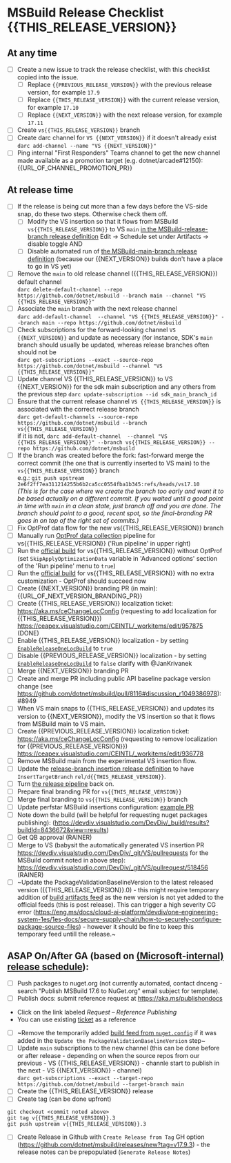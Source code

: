 # MSBuild Release Checklist {{THIS_RELEASE_VERSION}}

## At any time

- [ ] Create a new issue to track the release checklist, with this checklist copied into the issue.
  - [ ] Replace `{{PREVIOUS_RELEASE_VERSION}}` with the previous release version, for example `17.9`
  - [ ] Replace `{{THIS_RELEASE_VERSION}}` with the current release version, for example `17.10`
  - [ ] Replace `{{NEXT_VERSION}}` with the next release version, for example `17.11`
- [ ]  Create `vs{{THIS_RELEASE_VERSION}}` branch
- [ ]  Create darc channel for `VS {{NEXT_VERSION}}` if it doesn't already exist \
`darc add-channel --name "VS {{NEXT_VERSION}}"`
- [ ]  Ping internal "First Responders" Teams channel to get the new channel made available as a promotion target (e.g. dotnet/arcade#12150): {{URL_OF_CHANNEL_PROMOTION_PR}}

## At release time

- [ ] If the release is being cut more than a few days before the VS-side snap, do these two steps. Otherwise check them off.
  - [ ]  Modify the VS insertion so that it flows from MSBuild `vs{{THIS_RELEASE_VERSION}}` to VS `main` [in the MSBuild-release-branch release definition](https://dev.azure.com/devdiv/DevDiv/_release?definitionId=1319&view=mine&_a=releases) Edit -> Schedule set under Artifacts -> disable toggle
AND
  - [ ]  Disable automated run of [the MSBuild-main-branch release definition](https://dev.azure.com/devdiv/DevDiv/_release?definitionId=2153&view=mine&_a=releases) (because our {{NEXT_VERSION}} builds don't have a place to go in VS yet)
- [ ]  Remove the `main` to old release channel ({{THIS_RELEASE_VERSION}}) default channel \
`darc delete-default-channel --repo https://github.com/dotnet/msbuild --branch main --channel "VS {{THIS_RELEASE_VERSION}}"`
- [ ]  Associate the `main` branch with the next release channel \
`darc add-default-channel  --channel "VS {{THIS_RELEASE_VERSION}}" --branch main --repo https://github.com/dotnet/msbuild`
- [ ]  Check subscriptions for the forward-looking channel `VS {{NEXT_VERSION}}` and update as necessary (for instance, SDK's `main` branch should usually be updated, whereas release branches often should not be \
`darc get-subscriptions --exact --source-repo https://github.com/dotnet/msbuild --channel "VS {{THIS_RELEASE_VERSION}}"`
- [ ]  Update channel VS {{THIS_RELEASE_VERSION}} to VS {{NEXT_VERSION}} for the sdk main subscription and any others from the previous step
`darc update-subscription --id sdk_main_branch_id`
- [ ]  Ensure that the current release channel `VS {{THIS_RELEASE_VERSION}}` is associated with the correct release branch\
`darc get-default-channels --source-repo https://github.com/dotnet/msbuild --branch vs{{THIS_RELEASE_VERSION}}` \
if it is not, `darc add-default-channel  --channel "VS {{THIS_RELEASE_VERSION}}" --branch vs{{THIS_RELEASE_VERSION}} --repo https://github.com/dotnet/msbuild`
- [ ]  If the branch was created before the fork: fast-forward merge the correct commit (the one that is currently inserted to VS main) to the `vs{{THIS_RELEASE_VERSION}}` branch \
e.g.: `git push upstream 2e6f2ff7ea311214255b6b2ca5cc0554fba1b345:refs/heads/vs17.10` \
_(This is for the case where we create the branch too early and want it to be based actually on a different commit. If you waited until a good point in time with `main` in a clean state, just branch off and you are done. The branch should point to a good, recent spot, so the final-branding PR goes in on top of the right set of commits.)_
- [ ]  Fix OptProf data flow for the new vs{{THIS_RELEASE_VERSION}} branch
  - [ ] Manually run [OptProf data collection](https://devdiv.visualstudio.com/DevDiv/_build?definitionId=17389) pipeline for vs{{THIS_RELEASE_VERSION}} ('Run pipeline' in upper right)
  - [ ] Run the [official build](https://devdiv.visualstudio.com/DevDiv/_build?definitionId=9434) for vs{{THIS_RELEASE_VERSION}} without OptProf (set `SkipApplyOptimizationData` variable in 'Advanced options' section of the 'Run pipeline' menu to `true`)
  - [ ] Run the [official build](https://devdiv.visualstudio.com/DevDiv/_build?definitionId=9434) for vs{{THIS_RELEASE_VERSION}} with no extra customization - OptProf should succeed now
- [ ]  Create {{NEXT_VERSION}} branding PR (in main): {{URL_OF_NEXT_VERSION_BRANDING_PR}}
- [ ]  Create {{THIS_RELEASE_VERSION}} localization ticket: https://aka.ms/ceChangeLocConfig (requesting to add localization for {{THIS_RELEASE_VERSION}})
https://ceapex.visualstudio.com/CEINTL/_workitems/edit/957875 (DONE)
- [ ]  Enable {{THIS_RELEASE_VERSION}} localization - by setting [`EnableReleaseOneLocBuild`](https://github.com/dotnet/msbuild/blob/vs{{THIS_RELEASE_VERSION}}/.vsts-dotnet.yml) to `true`
- [ ]  Disable {{PREVIOUS_RELEASE_VERSION}} localization -  by setting [`EnableReleaseOneLocBuild`](https://github.com/dotnet/msbuild/blob/vs{{PREVIOUS_RELEASE_VERSION}}/.vsts-dotnet.yml) to `false` clarify with @JanKrivanek
- [ ]  Merge {{NEXT_VERSION}} branding PR
- [ ]  Create and merge PR including public API baseline package version change (see https://github.com/dotnet/msbuild/pull/8116#discussion_r1049386978): #8949
- [ ]  When VS main snaps to {{THIS_RELEASE_VERSION}} and updates its version to {{NEXT_VERSION}}, modify the VS insertion so that it flows from MSBuild main to VS main.
- [ ]  Create {{PREVIOUS_RELEASE_VERSION}} localization ticket: https://aka.ms/ceChangeLocConfig (requesting to remove localization for {{PREVIOUS_RELEASE_VERSION}})
https://ceapex.visualstudio.com/CEINTL/_workitems/edit/936778
- [ ]  Remove MSBuild main from the experimental VS insertion flow.
- [ ]  Update the [release-branch insertion release definition](https://dev.azure.com/devdiv/DevDiv/_releaseDefinition?definitionId=2153&_a=definition-variables) to have `InsertTargetBranch` `rel/d{{THIS_RELEASE_VERSION}}`.
- [ ]  Turn [the release pipeline](https://dev.azure.com/devdiv/DevDiv/_release?definitionId=2153&view=mine&_a=releases) back on.
- [ ]  Prepare final branding PR for `vs{{THIS_RELEASE_VERSION}}`
- [ ]  Merge final branding to `vs{{THIS_RELEASE_VERSION}}` branch
- [ ]  Update perfstar MSBuild insertions configuration: [example PR](https://dev.azure.com/devdiv/DevDiv/_git/dotnet-perfstar/pullrequest/522843)
- [ ] Note down the build (will be helpful for requesting nuget packages publishing): (https://devdiv.visualstudio.com/DevDiv/_build/results?buildId=8436672&view=results)
- [ ] Get QB approval (RAINER)
- [ ]  Merge to VS (babysit the automatically generated VS insertion PR https://devdiv.visualstudio.com/DevDiv/_git/VS/pullrequests for the MSBuild commit noted in above step): https://devdiv.visualstudio.com/DevDiv/_git/VS/pullrequest/518456 (RAINER)
- [ ] ~Update the PackageValidationBaselineVersion to the latest released version ({{THIS_RELEASE_VERSION}}.0) - this might require temporary addition of [build artifacts feed](https://github.com/dotnet/msbuild/blob/29397b577e3ec0fe0c7650c3ab0400909655dc88/NuGet.config#L9) as the new version is not yet added to the official feeds (this is post release). This can trigger a high severity CG error (https://eng.ms/docs/cloud-ai-platform/devdiv/one-engineering-system-1es/1es-docs/secure-supply-chain/how-to-securely-configure-package-source-files) - however it should be fine to keep this temporary feed untill the release.~

## ASAP On/After GA (based on [(Microsoft-internal) release schedule](https://dev.azure.com/devdiv/DevDiv/_wiki/wikis/DevDiv.wiki/10097/Dev17-Release)):

- [ ]  Push packages to nuget.org (not currently automated, contact dnceng - search "Publish MSBuild 17.6 to NuGet.org" email subject for template).
- [ ]  Publish docs: submit reference request at https://aka.ms/publishondocs
  - Click on the link labeled *Request – Reference Publishing*
  - You can use existing [ticket](https://dev.azure.com/msft-skilling/Content/_workitems/edit/183613) as a reference
- [ ] ~Remove the temporarily added [build feed from `nuget.config`](https://github.com/dotnet/msbuild/blob/29397b577e3ec0fe0c7650c3ab0400909655dc88/NuGet.config#L9) if it was added in the `Update the PackageValidationBaselineVersion` step~
- [ ]  Update `main` subscriptions to the new channel (this can be done before or after release - depending on when the source repos from our previous - VS {{THIS_RELEASE_VERSION}} - channle start to publish in the next - VS {{NEXT_VERSION}} - channel) \
`darc get-subscriptions --exact --target-repo https://github.com/dotnet/msbuild --target-branch main`
- [ ]  Create the {{THIS_RELEASE_VERSION}} release
  - [ ]  Create tag (can be done upfront)
  ```
  git checkout <commit noted above>
  git tag v{{THIS_RELEASE_VERSION}}.3
  git push upstream v{{THIS_RELEASE_VERSION}}.3
  ```
  - [ ]  Create Release in Github with `Create Release from Tag` GH option (https://github.com/dotnet/msbuild/releases/new?tag=v17.9.3) - the release notes can be prepopulated (`Generate Release Notes`)
